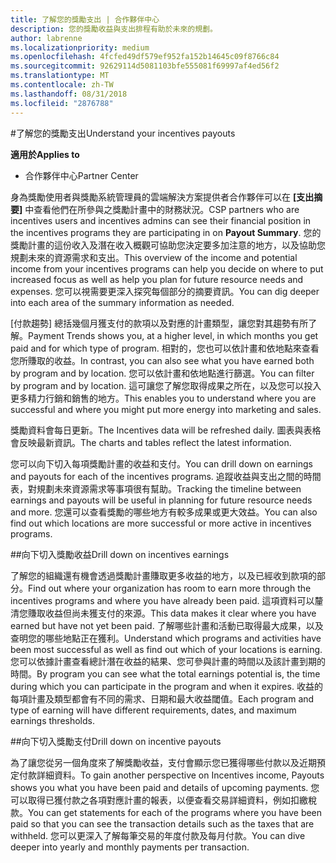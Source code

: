 ```yaml
---
title: 了解您的獎勵支出 | 合作夥伴中心
description: 您的獎勵收益與支出排程有助於未來的規劃。
author: labrenne
ms.localizationpriority: medium
ms.openlocfilehash: 4fcfed49df579ef952fa152b14645c09f8766c84
ms.sourcegitcommit: 92629114d5081103bfe555081f69997af4ed56f2
ms.translationtype: MT
ms.contentlocale: zh-TW
ms.lasthandoff: 08/31/2018
ms.locfileid: "2876788"
---
```

#<a name="understand-your-incentives-payouts"></a><span data-ttu-id="489f6-103">了解您的獎勵支出</span><span class="sxs-lookup"><span data-stu-id="489f6-103">Understand your incentives payouts</span></span>

**<span data-ttu-id="489f6-104">適用於</span><span class="sxs-lookup"><span data-stu-id="489f6-104">Applies to</span></span>**

-  <span data-ttu-id="489f6-105">合作夥伴中心</span><span class="sxs-lookup"><span data-stu-id="489f6-105">Partner Center</span></span>


<span data-ttu-id="489f6-106">身為獎勵使用者與獎勵系統管理員的雲端解決方案提供者合作夥伴可以在 **\[支出摘要\]** 中查看他們在所參與之獎勵計畫中的財務狀況。</span><span class="sxs-lookup"><span data-stu-id="489f6-106">CSP partners who are incentives users and incentives admins can see their financial position in the incentives programs they are participating in on **Payout Summary**.</span></span> <span data-ttu-id="489f6-107">您的獎勵計畫的這份收入及潛在收入概觀可協助您決定要多加注意的地方，以及協助您規劃未來的資源需求和支出。</span><span class="sxs-lookup"><span data-stu-id="489f6-107">This overview of the income and potential income from your incentives programs can help you decide on where to put increased focus as well as help you plan for future resource needs and expenses.</span></span> <span data-ttu-id="489f6-108">您可以視需要更深入探究每個部分的摘要資訊。</span><span class="sxs-lookup"><span data-stu-id="489f6-108">You can dig deeper into each area of the summary information as needed.</span></span> 

<span data-ttu-id="489f6-109">[付款趨勢] 總括幾個月獲支付的款項以及對應的計畫類型，讓您對其趨勢有所了解。</span><span class="sxs-lookup"><span data-stu-id="489f6-109">Payment Trends shows you, at a higher level, in which months you get paid and for which type of program.</span></span> <span data-ttu-id="489f6-110">相對的，您也可以依計畫和依地點來查看您所賺取的收益。</span><span class="sxs-lookup"><span data-stu-id="489f6-110">In contrast, you can also see what you have earned both by program and by location.</span></span> <span data-ttu-id="489f6-111">您可以依計畫和依地點進行篩選。</span><span class="sxs-lookup"><span data-stu-id="489f6-111">You can filter by program and by location.</span></span> <span data-ttu-id="489f6-112">這可讓您了解您取得成果之所在，以及您可以投入更多精力行銷和銷售的地方。</span><span class="sxs-lookup"><span data-stu-id="489f6-112">This enables you to understand where you are successful and where you might put more energy into marketing and sales.</span></span>

<span data-ttu-id="489f6-113">獎勵資料會每日更新。</span><span class="sxs-lookup"><span data-stu-id="489f6-113">The Incentives data will be refreshed daily.</span></span> <span data-ttu-id="489f6-114">圖表與表格會反映最新資訊。</span><span class="sxs-lookup"><span data-stu-id="489f6-114">The charts and tables reflect the latest information.</span></span>

<span data-ttu-id="489f6-115">您可以向下切入每項獎勵計畫的收益和支付。</span><span class="sxs-lookup"><span data-stu-id="489f6-115">You can drill down on earnings and payouts for each of the incentives programs.</span></span> <span data-ttu-id="489f6-116">追蹤收益與支出之間的時間表，對規劃未來資源需求等事項很有幫助。</span><span class="sxs-lookup"><span data-stu-id="489f6-116">Tracking the timeline between earnings and payouts will be useful in planning for future resource needs and more.</span></span> <span data-ttu-id="489f6-117">您還可以查看獎勵的哪些地方有較多成果或更大效益。</span><span class="sxs-lookup"><span data-stu-id="489f6-117">You can also find out which locations are more successful or more active in incentives programs.</span></span> 

##<a name="drill-down-on-incentives-earnings"></a><span data-ttu-id="489f6-118">向下切入獎勵收益</span><span class="sxs-lookup"><span data-stu-id="489f6-118">Drill down on incentives earnings</span></span>

<span data-ttu-id="489f6-119">了解您的組織還有機會透過獎勵計畫賺取更多收益的地方，以及已經收到款項的部分。</span><span class="sxs-lookup"><span data-stu-id="489f6-119">Find out where your organization has room to earn more through the incentives programs and where you have already been paid.</span></span> <span data-ttu-id="489f6-120">這項資料可以釐清您賺取收益但尚未獲支付的來源。</span><span class="sxs-lookup"><span data-stu-id="489f6-120">This data makes it clear where you have earned but have not yet been paid.</span></span>  <span data-ttu-id="489f6-121">了解哪些計畫和活動已取得最大成果，以及查明您的哪些地點正在獲利。</span><span class="sxs-lookup"><span data-stu-id="489f6-121">Understand which programs and activities have been most successful as well as find out which of your locations is earning.</span></span> <span data-ttu-id="489f6-122">您可以依據計畫查看總計潛在收益的結果、您可參與計畫的時間以及該計畫到期的時間。</span><span class="sxs-lookup"><span data-stu-id="489f6-122">By program you can see what the total earnings potential is, the time during which you can participate in the program and when it expires.</span></span> <span data-ttu-id="489f6-123">收益的每項計畫及類型都會有不同的需求、日期和最大收益閾值。</span><span class="sxs-lookup"><span data-stu-id="489f6-123">Each program and type of earning will have different requirements, dates, and maximum earnings thresholds.</span></span> 

##<a name="drill-down-on-incentive-payouts"></a><span data-ttu-id="489f6-124">向下切入獎勵支付</span><span class="sxs-lookup"><span data-stu-id="489f6-124">Drill down on incentive payouts</span></span>

<span data-ttu-id="489f6-125">為了讓您從另一個角度來了解獎勵收益，支付會顯示您已獲得哪些付款以及近期預定付款詳細資料。</span><span class="sxs-lookup"><span data-stu-id="489f6-125">To gain another perspective on Incentives income, Payouts shows you what you have been paid and details of upcoming payments.</span></span> <span data-ttu-id="489f6-126">您可以取得已獲付款之各項對應計畫的報表，以便查看交易詳細資料，例如扣繳稅款。</span><span class="sxs-lookup"><span data-stu-id="489f6-126">You can get statements for each of the programs where you have been paid so that you can see the transaction details such as the taxes that are withheld.</span></span> <span data-ttu-id="489f6-127">您可以更深入了解每筆交易的年度付款及每月付款。</span><span class="sxs-lookup"><span data-stu-id="489f6-127">You can dive deeper into yearly and monthly payments per transaction.</span></span>